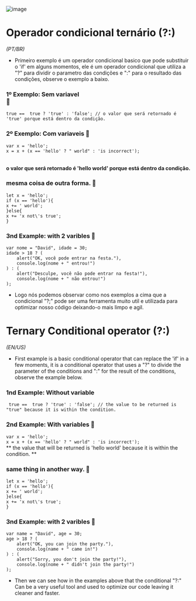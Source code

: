 ![image](https://user-images.githubusercontent.com/78365951/119541578-f33a5e00-bd64-11eb-8bc0-16eae52cf99b.png)


# Operador condicional ternário (?:)


*(PT/BR)*<br>
- Primeiro exemplo é um operador condicional basico que pode substituir o 'if' em alguns momentos, ele é um operador condicional que utiliza a "?" para dividir o parametro das condições e ":" para o resultado das condições, observe o exemplo a baixo.
  <br>
### 1º Exemplo: Sem variavel<br> 📝
  
``` true ==  true ? 'true' : 'false'; // o valor que será retornado é 'true' porque está dentro da condição.  ```

### 2º Exemplo: Com variaveis 📝

``var x = 'hello';`` <br>
``x = x + (x == 'hello' ? " world" : 'is incorrect');``

<br> **o valor que será retornado é 'hello world' porque está dentro da condição.**

### mesma coisa de outra forma. 📝

`` let x = 'hello'; `` <br>
`` if (x == 'hello'){ `` <br>
`` x += ' world'; `` <br>
`` }else{ `` <br>
`` x += 'x not\'s true'; `` <br>
`` } `` <br>

### 3nd Example: with 2 varibles 📝

``var nome = "David", idade = 30;`` <br>
``idade > 18 ? (``<br>
``    alert("OK, você pode entrar na festa."),``<br>
``    console.log(nome + " entrou!")``<br>
``) : (``<br>
``    alert("Desculpe, você não pode entrar na festa!"),``<br>
``    console.log(nome + " não entrou!")``<br>
``);`` <br>


- Logo nós podemos observar como nos exemplos a cima que a condicional "?;" pode ser uma ferramenta muito util e utilizada para optimizar nosso código deixando-o mais limpo e agil.

# Ternary Conditional operator (?:)

*(EN/US)*<br>
- First example is a basic conditional operator that can replace the 'if' in a few moments, it is a conditional operator that uses a "?" to divide the parameter of the conditions and ":" for the result of the conditions, observe the example below.
<h3>1nd Example: Without variable</h3>
  
``  true ==  true ? 'true' : 'false'; // the value to be returned is "true" because it is within the condition. `` <br> 

### 2nd Example: With variables 📝

``var x = 'hello';`` <br>
``x = x + (x == 'hello' ? " world" : 'is incorrect');``
<br> ** the value that will be returned is 'hello world' because it is within the condition. **

### same thing in another way. 📝

`` let x = 'hello'; `` <br>
`` if (x == 'hello'){ `` <br>
`` x += ' world'; `` <br>
`` }else{ `` <br>
`` x += 'x not\'s true'; `` <br>
`` } `` <br>

### 3nd Example: with 2 varibles 📝

``var name = "David", age = 30;`` <br>
``age > 18 ? (``<br>
``    alert("OK, you can join the party."),``<br>
``    console.log(name + " came in!")``<br>
``) : (``<br>
``    alert("Sorry, you don't join the party!"),``<br>
``    console.log(nome + " didn't join the party!")``<br>
``);`` <br>

- Then we can see how in the examples above that the conditional "?:" Can be a very useful tool and used to optimize our code leaving it cleaner and faster.
